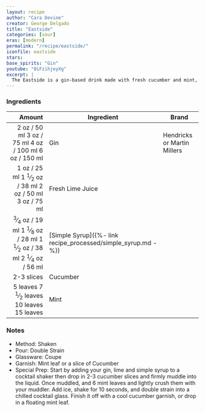 ```yaml
---
layout: recipe
author: "Cara Devine"
creator: George Delgado
title: "Eastside"
categories: [sour]
eras: [modern]
permalink: "/recipe/eastside/"
iconfile: eastside
stars:
base_spirits: "Gin"
youtube: "0iFzihjeyXg"
excerpt: |
  The Eastside is a gin-based drink made with fresh cucumber and mint, lime juice, and simple syrup, created by George Delgado in 2004 in New York City.
---
```


### Ingredients

|     Amount | Ingredient                                          | Brand                       |
| ---------: | --------------------------------------------------- | --------------------------- |
|       <span class="onex active">2 oz  / 50 ml</span> <span class="onehalfx">3 oz  / 75 ml</span> <span class="twox">4 oz  / 100 ml</span> <span class="threex">6 oz  / 150 ml</span>| Gin                                                 | Hendricks or Martin Millers |
|       <span class="onex active">1 oz  / 25 ml</span> <span class="onehalfx">1 <sup>1</sup>&frasl;<sub>2</sub> oz  / 38 ml</span> <span class="twox">2 oz  / 50 ml</span> <span class="threex">3 oz  / 75 ml</span>| Fresh Lime Juice                                    |                             |
|    <span class="onex active"> <sup>3</sup>&frasl;<sub>4</sub> oz  / 19 ml</span> <span class="onehalfx">1 <sup>1</sup>&frasl;<sub>8</sub> oz  / 28 ml</span> <span class="twox">1 <sup>1</sup>&frasl;<sub>2</sub> oz  / 38 ml</span> <span class="threex">2 <sup>1</sup>&frasl;<sub>4</sub> oz  / 56 ml</span>| [Simple Syrup]({%- link recipe_processed/simple_syrup.md -%}) |                             |
| 2-3 slices | Cucumber                                            |                             |
|   <span class="onex active">5 leaves </span> <span class="onehalfx">7 <sup>1</sup>&frasl;<sub>2</sub> leaves </span> <span class="twox">10 leaves </span> <span class="threex">15 leaves </span>| Mint                                                |                             |

### Notes

- Method: Shaken
- Pour: Double Strain
- Glassware: Coupe
- Garnish: Mint leaf or a slice of Cucumber
- Special Prep: Start by adding your gin, lime and simple syrup to a cocktail shaker then drop in 2-3 cucumber slices and firmly muddle into the liquid. Once muddled, and 6 mint leaves and lightly crush them with your muddler. Add ice, shake for 10 seconds, and double strain into a chilled cocktail glass. Finish it off with a cool cucumber garnish, or drop in a floating mint leaf.

    
<script type="application/ld+json">
{
  "@context": "https://schema.org",
  "@type": "Recipe",
  "author": {
    "@type": "Person",
    "name": "{{ page.author }}"
    },
  "description": "{{ page.excerpt | strip_html | replace: '"', "'" }}",
  "image": "{% for ingredient in site.data[page.iconfile].images.ingredient limit: 1 %}{{ ingredient.url }}{% endfor %}",
  "recipeIngredient": [  "2 oz Gin",
  "1 oz Fresh Lime Juice ",
  " 0.75 oz Simple Syrup",
  "2-3 slices Cucumber ",
  "5 leaves Mint "],
  "name": "{{ page.title }}",
  "recipeInstructions": [
      {
    '@type': 'HowToStep',
    'text': '- Method: Shaken
'
  },  {
    '@type': 'HowToStep',
    'text': '- Pour: Double Strain
'
  },  {
    '@type': 'HowToStep',
    'text': '- Glassware: Coupe
'
  },  {
    '@type': 'HowToStep',
    'text': '- Garnish: Mint leaf or a slice of Cucumber
'
  },  {
    '@type': 'HowToStep',
    'text': '- Special Prep: Start by adding your gin, lime and simple syrup to a cocktail shaker then drop in 2-3 cucumber slices and firmly muddle into the liquid. Once muddled, and 6 mint leaves and lightly crush them with your muddler. Add ice, shake for 10 seconds, and double strain into a chilled cocktail glass. Finish it off with a cool cucumber garnish, or drop in a floating mint leaf.
'
  }
    ],
  "recipeYield": "1 cocktail",
  "recipeCategory": "cocktail",
  "aggregateRating": "{%- if page.stars -%}{%- include stars_metadata.html %} out of 5{% else %}NA{%- endif -%}",
  "recipeCuisine": "global",
  "prepTime": "PT20M",
  "cookTime": "PT15S",
  "keywords": "{{ page.title }}, cocktail, {{ page.eras }}, {%- include category_metadata.html -%}, {%- include spirits_metadata.html -%}",
}
</script>

    